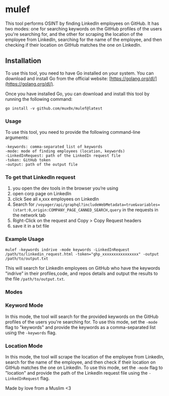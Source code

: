 # mulef

This tool performs OSINT by finding LinkedIn employees on GitHub. It has two modes: one for searching keywords on the GitHub profiles of the users you're searching for, and the other for scraping the location of the employee from LinkedIn, searching for the name of the employee, and then checking if their location on GitHub matches the one on LinkedIn.

## Installation

To use this tool, you need to have Go installed on your system. You can download and install Go from the official website: [https://golang.org/dl/](https://golang.org/dl/).

Once you have installed Go, you can download and install this tool by running the following command:

```
go install -v github.com/mux0x/mulef@latest
```

### Usage

To use this tool, you need to provide the following command-line arguments:

```
-keywords: comma-separated list of keywords
-mode: mode of finding employees (location, keywords)
-LinkedInRequest: path of the LinkedIn request file
-token: GitHub token
-output: path of the output file
```

### To get that LinkedIn request

1. you open the dev tools in the browser you’re using
2. open corp page on LinkedIn
3. click See all x,xxx employees on LinkedIn
4. Search for `/voyager/api/graphql?includeWebMetadata=true&variables=(start:0,origin:COMPANY_PAGE_CANNED_SEARCH,query` in the requests in the network tab
5. Right-Click on the request and Copy > Copy Request headers
6. save it in a txt file

### Example Usage

```
mulef -keywords indrive -mode keywords -LinkedInRequest /path/to/linkedin_request.html -token="ghp_xxxxxxxxxxxxxxxx" -output /path/to/output.txt
```

This will search for LinkedIn employees on GitHub who have the keywords "indrive” in their profiles,code, and repos details and output the results to the file `/path/to/output.txt`.

### Modes

### Keyword Mode

In this mode, the tool will search for the provided keywords on the GitHub profiles of the users you're searching for. To use this mode, set the `-mode` flag to "keywords" and provide the keywords as a comma-separated list using the `-keywords` flag.

### Location Mode

In this mode, the tool will scrape the location of the employee from LinkedIn, search for the name of the employee, and then check if their location on GitHub matches the one on LinkedIn. To use this mode, set the `-mode` flag to "location" and provide the path of the LinkedIn request file using the `-LinkedInRequest` flag.

Made by love from a Muslim <3
